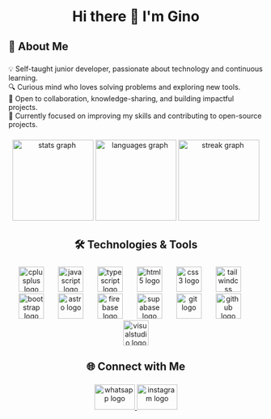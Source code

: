 <h1 align="center">Hi there 👋 I'm Gino</h1>

###

<h2 align="left">🚀 About Me</h2>

###

<p align="left">
💡 Self-taught junior developer, passionate about technology and continuous learning.<br>
🔍 Curious mind who loves solving problems and exploring new tools.<br>
🤝 Open to collaboration, knowledge-sharing, and building impactful projects.<br>
🎯 Currently focused on improving my skills and contributing to open-source projects.
</p>

###

<div align="center">
  <img src="https://github-readme-stats.vercel.app/api?username=Gin-MC&show_icons=true&count_private=true&include_all_commits=true&theme=tokyonight&hide_border=true&rank_icon=github&border_radius=10" height="160" alt="stats graph" />
  <img src="https://github-readme-stats.vercel.app/api/top-langs/?username=Gin-MC&layout=compact&langs_count=8&theme=tokyonight&hide_border=true&border_radius=10" height="160" alt="languages graph" />
  <img src="https://streak-stats.demolab.com?user=Gin-MC&theme=tokyonight&hide_border=true&border_radius=10" height="160" alt="streak graph" />
</div>

###

<h2 align="center">🛠️ Technologies & Tools</h2>

###

<div align="center">
  <img src="https://cdn.simpleicons.org/cplusplus/00599C" height="50" alt="cplusplus logo" />
  <img width="20"/>
  <img src="https://cdn.simpleicons.org/javascript/F7DF1E" height="50" alt="javascript logo" />
  <img width="20"/>
  <img src="https://cdn.simpleicons.org/typescript/3178C6" height="50" alt="typescript logo" />
  <img width="20"/>
  <img src="https://cdn.simpleicons.org/html5/E34F26" height="50" alt="html5 logo" />
  <img width="20"/>
  <img src="https://cdn.jsdelivr.net/gh/devicons/devicon/icons/css3/css3-original.svg" height="50" alt="css3 logo" />
  <img width="20"/>
  <img src="https://cdn.simpleicons.org/tailwindcss/06B6D4" height="50" alt="tailwindcss logo" />
  <img width="20"/>
  <img src="https://cdn.simpleicons.org/bootstrap/7952B3" height="50" alt="bootstrap logo" />
  <img width="20"/>
  <img src="https://cdn.simpleicons.org/astro/FF5D01" height="50" alt="astro logo" />
  <img width="20"/>
  <img src="https://cdn.simpleicons.org/firebase/FFCA28" height="50" alt="firebase logo" />
  <img width="20"/>
  <img src="https://cdn.simpleicons.org/supabase/3FCF8E" height="50" alt="supabase logo" />
  <img width="20"/>
  <img src="https://cdn.simpleicons.org/git/F05032" height="50" alt="git logo" />
  <img width="20"/>
  <img src="https://cdn.simpleicons.org/github/181717" height="50" alt="github logo" />
  <img width="20"/>
  <img src="https://cdn.jsdelivr.net/gh/devicons/devicon/icons/visualstudio/visualstudio-plain.svg" height="50" alt="visualstudio logo" />
</div>

###

<h2 align="center">🌐 Connect with Me</h2>

###

<div align="center">
  <a href="https://w.app/Mmutjh" target="_blank">
    <img src="https://raw.githubusercontent.com/maurodesouza/profile-readme-generator/master/src/assets/icons/social/whatsapp/default.svg" width="80" height="50" alt="whatsapp logo" />
  </a>
  <a href="https://www.instagram.com/ginocotos" target="_blank">
    <img src="https://raw.githubusercontent.com/maurodesouza/profile-readme-generator/master/src/assets/icons/social/instagram/default.svg" width="80" height="50" alt="instagram logo" />
  </a>
</div>

